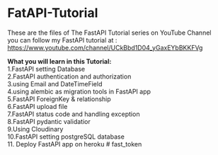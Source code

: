 # FatAPI-Tutorial
These are the files of The FastAPI Tutorial series on YouTube Channel <br>
you can follow my FastAPI tutorial at :<br>
https://www.youtube.com/channel/UCkBbd1D04_yGaxEYbBKKFVg <br>

**What you will learn in this Tutorial:**<br>
1.FastAPI setting Database<br>
2.FastAPI authentication and authorization<br>
3.using Email and DateTimeField<br>
4.using alembic as migration tools in FastAPI app<br>
5.FastAPI ForeignKey & relationship<br>
6.FastAPI upload file<br>
7.FastAPI status code and handling exception <br>
8.FastAPI pydantic validatior<br>
9.Using Cloudinary<br>
10.FastAPI setting postgreSQL database <br>
11. Deploy FastAPI app on heroku
#   f a s t _ t o k e n  
 